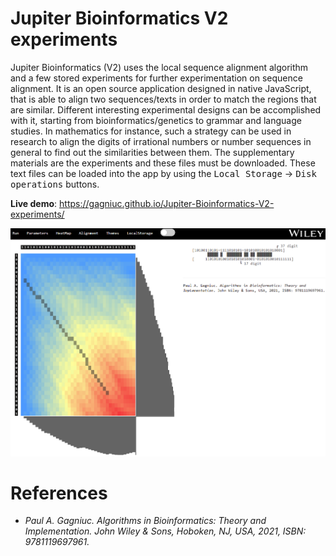 # Jupiter Bioinformatics V2 experiments

Jupiter Bioinformatics (V2) uses the local sequence alignment algorithm and a few stored experiments for further experimentation on sequence alignment. It is an open source application designed in native JavaScript, that is able to align two sequences/texts in order to match the regions that are similar. Different interesting experimental designs can be accomplished with it, starting from bioinformatics/genetics to grammar and language studies. In mathematics for instance, such a strategy can be used in research to align the digits of irrational numbers or number sequences in general to find out the similarities between them. The supplementary materials are the experiments and these files must be downloaded. These text files can be loaded into the app by using the <kbd>Local Storage</kbd> -> <kbd>Disk operations</kbd> buttons.

**Live demo**: https://gagniuc.github.io/Jupiter-Bioinformatics-V2-experiments/

![screenshot](https://github.com/Gagniuc/Jupiter-Bioinformatics-V2-experiments/blob/main/img/Bio-Jupiter.png?raw=true)

# References

- <i>Paul A. Gagniuc. Algorithms in Bioinformatics: Theory and Implementation. John Wiley & Sons, Hoboken, NJ, USA, 2021, ISBN: 9781119697961.</i>

